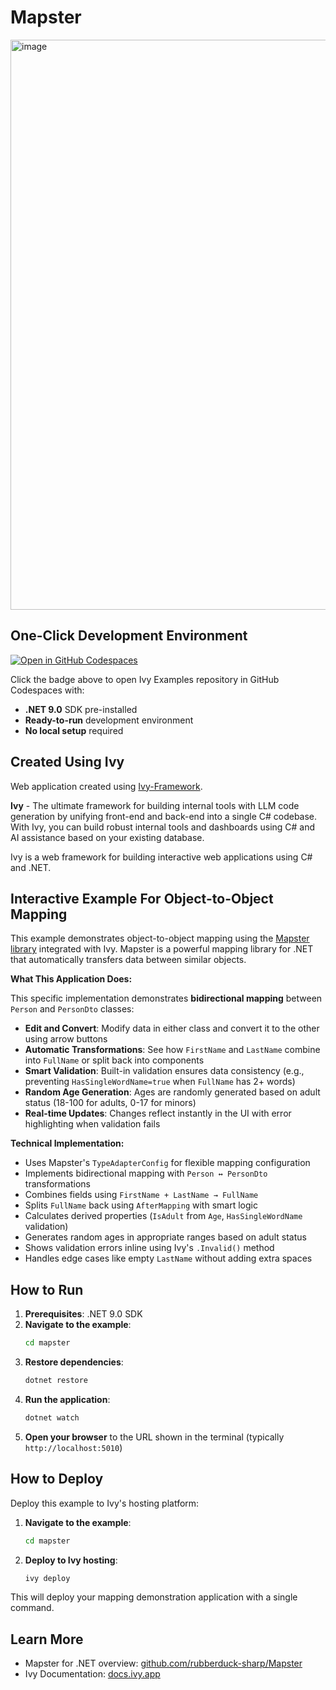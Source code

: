 ﻿# Mapster

<img width="1918" height="912" alt="image" src="https://github.com/user-attachments/assets/6f200388-6a4a-46ac-a345-6a74732f572a" />

## One-Click Development Environment

[![Open in GitHub Codespaces](https://github.com/codespaces/badge.svg)](https://github.com/codespaces/new?hide_repo_select=true&ref=main&repo=Ivy-Interactive%2FIvy-Examples&machine=standardLinux32gb&devcontainer_path=.devcontainer%2Fmapster%2Fdevcontainer.json&location=EuropeWest)

Click the badge above to open Ivy Examples repository in GitHub Codespaces with:
- **.NET 9.0** SDK pre-installed
- **Ready-to-run** development environment
- **No local setup** required

## Created Using Ivy

Web application created using [Ivy-Framework](https://github.com/Ivy-Interactive/Ivy-Framework).

**Ivy** - The ultimate framework for building internal tools with LLM code generation by unifying front-end and back-end into a single C# codebase. With Ivy, you can build robust internal tools and dashboards using C# and AI assistance based on your existing database.

Ivy is a web framework for building interactive web applications using C# and .NET.

## Interactive Example For Object-to-Object Mapping

This example demonstrates object-to-object mapping using the [Mapster library](https://github.com/rubberduck-sharp/Mapster) integrated with Ivy. Mapster is a powerful mapping library for .NET that automatically transfers data between similar objects.

**What This Application Does:**

This specific implementation demonstrates **bidirectional mapping** between `Person` and `PersonDto` classes:

- **Edit and Convert**: Modify data in either class and convert it to the other using arrow buttons
- **Automatic Transformations**: See how `FirstName` and `LastName` combine into `FullName` or split back into components
- **Smart Validation**: Built-in validation ensures data consistency (e.g., preventing `HasSingleWordName=true` when `FullName` has 2+ words)
- **Random Age Generation**: Ages are randomly generated based on adult status (18-100 for adults, 0-17 for minors)
- **Real-time Updates**: Changes reflect instantly in the UI with error highlighting when validation fails

**Technical Implementation:**

- Uses Mapster's `TypeAdapterConfig` for flexible mapping configuration
- Implements bidirectional mapping with `Person ↔ PersonDto` transformations
- Combines fields using `FirstName + LastName → FullName`
- Splits `FullName` back using `AfterMapping` with smart logic
- Calculates derived properties (`IsAdult` from `Age`, `HasSingleWordName` validation)
- Generates random ages in appropriate ranges based on adult status
- Shows validation errors inline using Ivy's `.Invalid()` method
- Handles edge cases like empty `LastName` without adding extra spaces

## How to Run

1. **Prerequisites**: .NET 9.0 SDK
2. **Navigate to the example**:
   ```bash
   cd mapster
   ```
3. **Restore dependencies**:
   ```bash
   dotnet restore
   ```
4. **Run the application**:
   ```bash
   dotnet watch
   ```
5. **Open your browser** to the URL shown in the terminal (typically `http://localhost:5010`)

## How to Deploy

Deploy this example to Ivy's hosting platform:

1. **Navigate to the example**:
   ```bash
   cd mapster
   ```
2. **Deploy to Ivy hosting**:
   ```bash
   ivy deploy
   ```
This will deploy your mapping demonstration application with a single command.

## Learn More

- Mapster for .NET overview: [github.com/rubberduck-sharp/Mapster](https://github.com/rubberduck-sharp/Mapster)
- Ivy Documentation: [docs.ivy.app](https://docs.ivy.app)
